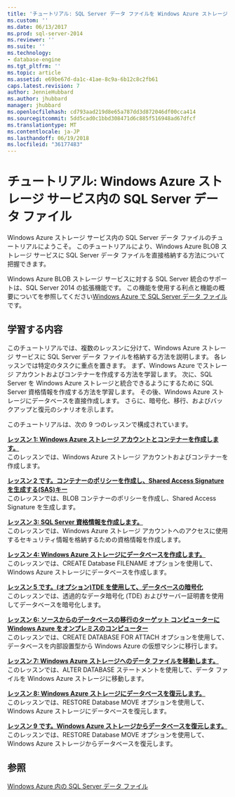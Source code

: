 ```yaml
---
title: 'チュートリアル: SQL Server データ ファイルを Windows Azure ストレージ サービス |Microsoft ドキュメント'
ms.custom: ''
ms.date: 06/13/2017
ms.prod: sql-server-2014
ms.reviewer: ''
ms.suite: ''
ms.technology:
- database-engine
ms.tgt_pltfrm: ''
ms.topic: article
ms.assetid: e69be67d-da1c-41ae-8c9a-6b12c8c2fb61
caps.latest.revision: 7
author: JennieHubbard
ms.author: jhubbard
manager: jhubbard
ms.openlocfilehash: cd793aad219d8e65a787dd3d872046df00cca414
ms.sourcegitcommit: 5dd5cad0c1bbd308471d6c885f516948ad67dfcf
ms.translationtype: MT
ms.contentlocale: ja-JP
ms.lasthandoff: 06/19/2018
ms.locfileid: "36177483"
---
```

# <a name="tutorial-sql-server-data-files-in-windows-azure-storage-service"></a>チュートリアル: Windows Azure ストレージ サービス内の SQL Server データ ファイル
  Windows Azure ストレージ サービス内の SQL Server データ ファイルのチュートリアルにようこそ。 このチュートリアルにより、Windows Azure BLOB ストレージ サービスに SQL Server データ ファイルを直接格納する方法について把握できます。  
  
 Windows Azure BLOB ストレージ サービスに対する SQL Server 統合のサポートは、SQL Server 2014 の拡張機能です。 この機能を使用する利点と機能の概要についてを参照してください[Windows Azure で SQL Server データ ファイル](databases/sql-server-data-files-in-microsoft-azure.md)です。  
  
## <a name="what-you-will-learn"></a>学習する内容  
 このチュートリアルでは、複数のレッスンに分けて、Windows Azure ストレージ サービスに SQL Server データ ファイルを格納する方法を説明します。 各レッスンでは特定のタスクに重点を置きます。 まず、Windows Azure でストレージ アカウントおよびコンテナーを作成する方法を学習します。 次に、SQL Server を Windows Azure ストレージと統合できるようにするために SQL Server 資格情報を作成する方法を学習します。 その後、Windows Azure ストレージにデータベースを直接作成します。 さらに、暗号化、移行、およびバックアップと復元のシナリオを示します。  
  
 このチュートリアルは、次の 9 つのレッスンで構成されています。  
  
 **[レッスン 1: Windows Azure ストレージ アカウントとコンテナーを作成します。](../tutorials/lesson-1-create-windows-azure-storage-account-and-container.md)**  
 このレッスンでは、Windows Azure ストレージ アカウントおよびコンテナーを作成します。  
  
 **[レッスン 2 です。コンテナーのポリシーを作成し、Shared Access Signature を生成する&#40;SAS&#41;キー](lesson-1-create-stored-access-policy-and-shared-access-signature.md)**  
 このレッスンでは、BLOB コンテナーのポリシーを作成し、Shared Access Signature を生成します。  
  
 **[レッスン 3: SQL Server 資格情報を作成します。](lesson-2-create-a-sql-server-credential-using-a-shared-access-signature.md)**  
 このレッスンでは、Windows Azure ストレージ アカウントへのアクセスに使用するセキュリティ情報を格納するための資格情報を作成します。  
  
 **[レッスン 4: Windows Azure ストレージにデータベースを作成します。](../relational-databases/lesson-3-database-backup-to-url.md)**  
 このレッスンでは、CREATE Database FILENAME オプションを使用して、Windows Azure ストレージにデータベースを作成します。  
  
 **[レッスン 5 です。&#40;オプション&#41;TDE を使用して、データベースの暗号化](../relational-databases/lesson-4-restore-database-to-virtual-machine-from-url.md)**  
 このレッスンでは、透過的なデータ暗号化 (TDE) およびサーバー証明書を使用してデータベースを暗号化します。  
  
 **[レッスン 6: ソースからのデータベースの移行のターゲット コンピューターに Windows Azure をオンプレミスのコンピューター](lesson-5-backup-database-using-file-snapshot-backup.md)**  
 このレッスンでは、CREATE DATABASE FOR ATTACH オプションを使用して、データベースを内部設置型から Windows Azure の仮想マシンに移行します。  
  
 **[レッスン 7: Windows Azure ストレージへのデータ ファイルを移動します。](../relational-databases/lesson-6-generate-activity-and-backup-log-using-file-snapshot-backup.md)**  
 このレッスンでは、ALTER DATABASE ステートメントを使用して、データ ファイルを Windows Azure ストレージに移動します。  
  
 **[レッスン 8: Windows Azure ストレージにデータベースを復元します。](../relational-databases/lesson-7-restore-a-database-to-a-point-in-time.md)**  
 このレッスンでは、RESTORE Database MOVE オプションを使用して、Windows Azure ストレージにデータベースを復元します。  
  
 **[レッスン 9 です。Windows Azure ストレージからデータベースを復元します。](lesson-8-restore-as-new-database-from-log-backup.md)**  
 このレッスンでは、RESTORE Database MOVE オプションを使用して、Windows Azure ストレージからデータベースを復元します。  
  
## <a name="see-also"></a>参照  
 [Windows Azure 内の SQL Server データ ファイル](databases/sql-server-data-files-in-microsoft-azure.md)  
  
  